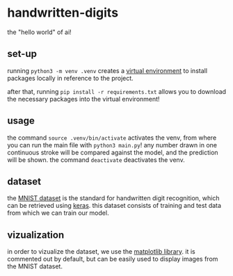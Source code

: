 # handwritten-digits
the "hello world" of ai!

## set-up
running `python3 -m venv .venv` creates a [virtual environment](https://docs.python.org/3/library/venv.html) to install packages locally in reference to the project.

after that, running `pip install -r requirements.txt` allows you to download the necessary packages into the virtual environment!

## usage
the command `source .venv/bin/activate` activates the venv, from where you can run the main file with `python3 main.py`! any number drawn in one continuous stroke will be compared against the model, and the prediction will be shown. the command `deactivate` deactivates the venv.

## dataset
the [MNIST dataset](http://yann.lecun.com/exdb/mnist/) is the standard for handwritten digit recognition, which can be retrieved using [keras](https://keras.io/api/datasets/mnist/). this dataset consists of training and test data from which we can train our model. 

## vizualization
in order to vizualize the dataset, we use the [matplotlib library](https://matplotlib.org/stable/users/index). it is commented out by default, but can be easily used to display images from the MNIST dataset. 